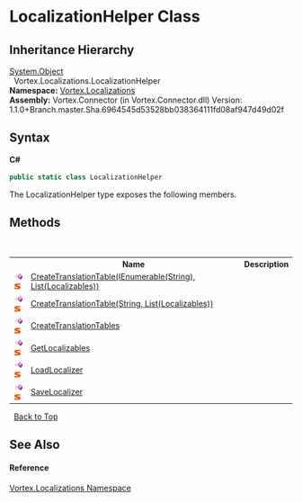 # LocalizationHelper Class
 


## Inheritance Hierarchy
<a href="http://msdn2.microsoft.com/en-us/library/e5kfa45b" target="_blank">System.Object</a><br />&nbsp;&nbsp;Vortex.Localizations.LocalizationHelper<br />
**Namespace:**&nbsp;<a href="N_Vortex_Localizations.md">Vortex.Localizations</a><br />**Assembly:**&nbsp;Vortex.Connector (in Vortex.Connector.dll) Version: 1.1.0+Branch.master.Sha.6964545d53528bb038364111fd08af947d49d02f

## Syntax

**C#**<br />
``` C#
public static class LocalizationHelper
```

The LocalizationHelper type exposes the following members.


## Methods
&nbsp;<table><tr><th></th><th>Name</th><th>Description</th></tr><tr><td>![Public method](media/pubmethod.gif "Public method")![Static member](media/static.gif "Static member")</td><td><a href="M_Vortex_Localizations_LocalizationHelper_CreateTranslationTable.md">CreateTranslationTable(IEnumerable(String), List(Localizables))</a></td><td /></tr><tr><td>![Public method](media/pubmethod.gif "Public method")![Static member](media/static.gif "Static member")</td><td><a href="M_Vortex_Localizations_LocalizationHelper_CreateTranslationTable_1.md">CreateTranslationTable(String, List(Localizables))</a></td><td /></tr><tr><td>![Public method](media/pubmethod.gif "Public method")![Static member](media/static.gif "Static member")</td><td><a href="M_Vortex_Localizations_LocalizationHelper_CreateTranslationTables.md">CreateTranslationTables</a></td><td /></tr><tr><td>![Public method](media/pubmethod.gif "Public method")![Static member](media/static.gif "Static member")</td><td><a href="M_Vortex_Localizations_LocalizationHelper_GetLocalizables.md">GetLocalizables</a></td><td /></tr><tr><td>![Public method](media/pubmethod.gif "Public method")![Static member](media/static.gif "Static member")</td><td><a href="M_Vortex_Localizations_LocalizationHelper_LoadLocalizer.md">LoadLocalizer</a></td><td /></tr><tr><td>![Public method](media/pubmethod.gif "Public method")![Static member](media/static.gif "Static member")</td><td><a href="M_Vortex_Localizations_LocalizationHelper_SaveLocalizer.md">SaveLocalizer</a></td><td /></tr></table>&nbsp;
<a href="#localizationhelper-class">Back to Top</a>

## See Also


#### Reference
<a href="N_Vortex_Localizations.md">Vortex.Localizations Namespace</a><br />